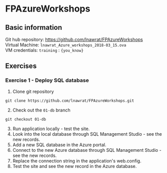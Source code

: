 # FPAzureWorkshops

## Basic information
Git hub repository: https://github.com/lnawrat/FPAzureWorkshops  
Virtual Machine: `lnawrat_Azure_workshops_2018-03_15.ova`  
VM credentials: `training` : `{you_know}`

## Exercises

### Exercise 1 - Deploy SQL database

1. Clone git repository
``` git 
git clone https://github.com/lnawrat/FPAzureWorkshops.git
```

2. Check out the `01-db` branch
``` git 
git checkout 01-db
```

3. Run application locally - test the site.
4. Look into the local database through SQL Management Studio - see the new records.
5. Add a new SQL database in the Azure portal.
6. Connect to the new Azure database through SQL Management Studio - see the new records.
7. Replace the connection string in the application's web.config.
8. Test the site and see the new record in the Azure database.
